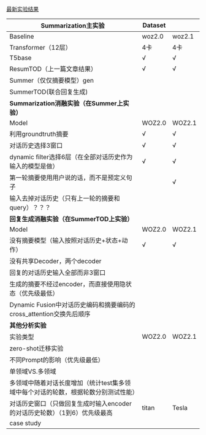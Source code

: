[最新实验结果](./最新实验结果/)

| Summarization主实验                                          | Dataset |        |
| ------------------------------------------------------------ | ------- | ------ |
| Baseline                                                     | woz2.0  | woz2.1 |
| Transformer（12层）                                          | 4卡     | 4卡    |
| T5base                                                       | √       | √      |
| ResumTOD（上一篇文章结果）                                   | √       | √      |
| Summer（仅仅摘要模型）gen                                    |         |        |
| SummerTOD(联合回复生成)                                      |         |        |
| **Summarization消融实验（在Summer上实验）**                  |         |        |
| Model                                                        | WOZ2.0  | WOZ2.1 |
| 利用groundtruth摘要                                          | √       | √      |
| 对话历史选择3窗口                                            | √       | √      |
| dynamic filter选择6层（在全部对话历史作为输入的模型是做）    | √       | √      |
| 第一轮摘要使用用户说的话，而不是预定义句子                   |         | √      |
| 输入去掉对话历史（只有上一轮的摘要和query）？？？            |         |        |
| **回复生成消融实验（在SummerTOD上实验）**                    |         |        |
| Model                                                        | WOZ2.0  | WOZ2.1 |
| 没有摘要模型（输入按照对话历史+状态+动作）                   | √       | √      |
| 没有共享Decoder，两个decoder                                 |         |        |
| 回复的对话历史输入全部而非3窗口                              |         |        |
| 生成的摘要不经过encoder，而直接使用隐状态（优先级最低）      |         |        |
| Dynamic Fusion中对话历史编码和摘要编码的cross_attention交换先后顺序 |         |        |
| **其他分析实验**                                             |         |        |
| 实验类型                                                     | WOZ2.0  | WOZ2.1 |
| zero-shot迁移实验                                            |         |        |
| 不同Prompt的影响（优先级最低）                               |         |        |
| 单领域VS.多领域                                              |         |        |
| 多领域中随着对话长度增加（统计test集多领域中每个对话的轮数，根据轮数分别测试性能） |         |        |
| 对话历史窗口（只做回复生成时输入encoder的对话历史轮数）（1到6）优先级最高 | titan   | Tesla  |
| case study                                                   |         |        |